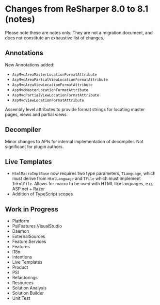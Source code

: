 # Changes from ReSharper 8.0 to 8.1 (notes)

Please note these are notes only. They are not a migration document, and does not constitute an exhaustive list of changes.

## Annotations

New Annotations added:

* `AspMvcAreaMasterLocationFormatAttribute`
* `AspMvcAreaPartialViewLocationFormatAttribute`
* `AspMvcAreaViewLocationFormatAttribute`
* `AspMvcMasterLocationFormatAttribute`
* `AspMvcPartialViewLocationFormatAttribute`
* `AspMvcViewLocationFormatAttribute`

Assembly level attributes to provide format strings for locating master pages, views and partial views.

## Decompiler

Minor changes to APIs for internal implementation of decompiler. Not significant for plugin authors.

## Live Templates

* `HtmlMacroImplBase` now requires two type parameters, `TLanguage`, which must derive from `HtmlLanguage` and `TFile` which must implement `IHtmlFile`. Allows for macro to be used with HTML like languages, e.g. ASP.net + Razor
* Addition of TypeScript scopes

## Work in Progress

* Platform
* PsiFeatures.VisualStudio
* Daemon
* ExternalSources
* Feature.Services
* Features
* I18n
* Intentions
* Live Templates
* Product
* PSI
* Refactorings
* Resources
* Solution Analysis
* Solution Builder
* Unit Test